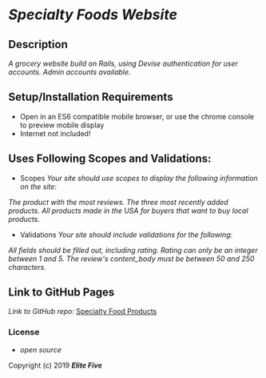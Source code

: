 # _Specialty Foods Website_

## Description

_A grocery website build on Rails, using Devise authentication for user accounts. Admin accounts available._

## Setup/Installation Requirements

* Open in an ES6 compatible mobile browser, or use the chrome console to preview mobile display
* Internet not included!

## Uses Following Scopes and Validations:

* Scopes
_Your site should use scopes to display the following information on the site:_

_The product with the most reviews.
The three most recently added products.
All products made in the USA for buyers that want to buy local products._
* Validations
_Your site should include validations for the following:_

_All fields should be filled out, including rating.
Rating can only be an integer between 1 and 5.
The review's content_body must be between 50 and 250 characters._


## Link to GitHub Pages

_Link to GitHub repo:_
[Specialty Food Products](https://github.com/hsdonkin/specialty_food_products)




### License

* _open source_

Copyright (c) 2019 **_Elite Five_**
